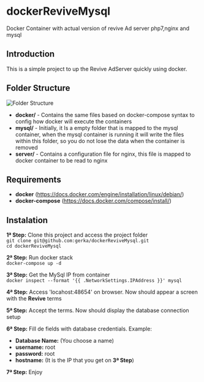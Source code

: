 # dockerReviveMysql
Docker Container with actual version of revive Ad server php7,nginx and mysql

## Introduction
This is a simple project to up  the Revive AdServer quickly using docker.

## Folder Structure
![Folder Structure](https://s4.postimg.org/ams946cbx/folder-structure.png)
- **docker/** - Contains the same files based on docker-compose syntax to config how docker will execute the containers
- **mysql/** - Initially, it Is a empty folder that is mapped to the mysql container, when the mysql container is running it will write the files within this folder, so you do not lose the data when the container is removed
- **server/** - Contains a configuration file for nginx, this file is mapped to docker container to be read to nginx

## Requirements  
- **docker** (https://docs.docker.com/engine/installation/linux/debian/)  
- **docker-compose** (https://docs.docker.com/compose/install/)  

## Instalation
**1ª Step:** Clone this project and access the project folder  
`git clone git@github.com:gerka/dockerReviveMysql.git`  
`cd dockerReviveMysql`     

**2ª Step:** Run docker stack  
`docker-compose up -d`

**3ª Step:** Get the MySql IP from container  
`docker inspect --format '{{ .NetworkSettings.IPAddress }}' mysql`

**4ª Step:** Access 'locahost:48654' on browser. Now should appear a screen with the **Revive** terms

**5ª Step:** Accept the terms. Now should display the database connection setup

**6ª Step:** Fill de fields with database credentials. Example:  
- **Database Name:** (You choose a name)  
- **username:** root  
- **password:** root  
- **hostname:** (It is the IP that you get on **3ª Step**)  

**7ª Step:** Enjoy
